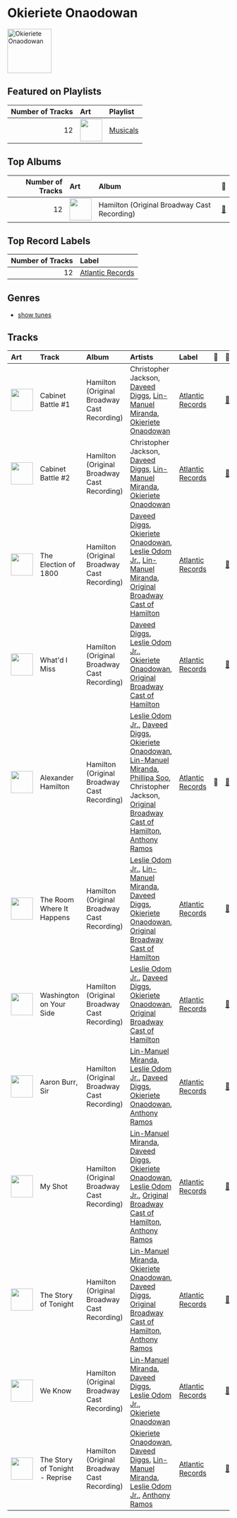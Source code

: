 
# Okieriete Onaodowan


<img src="nan" alt="Okieriete Onaodowan" width="100" />

## Featured on Playlists
|   Number of Tracks | Art                                                                                                                                                                                                                         | Playlist                                      |
|-------------------:|:----------------------------------------------------------------------------------------------------------------------------------------------------------------------------------------------------------------------------|:----------------------------------------------|
|                 12 | <img src="https://mosaic.scdn.co/640/ab67616d0000b27311213770e112f78d4075b61fab67616d0000b2732f8d9427fea9dd36a4fb4f1bab67616d0000b27367a1610b21721a06ed7d378eab67616d0000b273d72fb5571087bca0a2fed008" alt="" width="50" /> | [Musicals](../playlists/musicals/overview.md) |
## Top Albums

|   Number of Tracks | Art                                                                                              | Album                                       | 🔗                                                          |
|-------------------:|:-------------------------------------------------------------------------------------------------|:--------------------------------------------|:-----------------------------------------------------------|
|                 12 | <img src="https://i.scdn.co/image/ab67616d0000b273d72fb5571087bca0a2fed008" alt="" width="50" /> | Hamilton (Original Broadway Cast Recording) | [🔗](https://open.spotify.com/album/1kCHru7uhxBUdzkm4gzRQc) |

## Top Record Labels

|   Number of Tracks | Label                                             |
|-------------------:|:--------------------------------------------------|
|                 12 | [Atlantic Records](../labels/atlantic_records.md) |

## Genres

- [show tunes](../genres/show_tunes.md)

## Tracks

| Art                                                                                              | Track                          | Album                                       | Artists                                                                                                                                                                                                                                                                                                                                  | Label                                             | 💚   | 🔗                                                          |
|:-------------------------------------------------------------------------------------------------|:-------------------------------|:--------------------------------------------|:-----------------------------------------------------------------------------------------------------------------------------------------------------------------------------------------------------------------------------------------------------------------------------------------------------------------------------------------|:--------------------------------------------------|:----|:-----------------------------------------------------------|
| <img src="https://i.scdn.co/image/ab67616d0000b273d72fb5571087bca0a2fed008" alt="" width="50" /> | Cabinet Battle #1              | Hamilton (Original Broadway Cast Recording) | Christopher Jackson, [Daveed Diggs](daveed_diggs.md), [Lin-Manuel Miranda](lin_manuel_miranda.md), [Okieriete Onaodowan](okieriete_onaodowan.md)                                                                                                                                                                                         | [Atlantic Records](../labels/atlantic_records.md) |     | [🔗](https://open.spotify.com/track/3TfKt8mPpdXfQTMfRjHzyz) |
| <img src="https://i.scdn.co/image/ab67616d0000b273d72fb5571087bca0a2fed008" alt="" width="50" /> | Cabinet Battle #2              | Hamilton (Original Broadway Cast Recording) | Christopher Jackson, [Daveed Diggs](daveed_diggs.md), [Lin-Manuel Miranda](lin_manuel_miranda.md), [Okieriete Onaodowan](okieriete_onaodowan.md)                                                                                                                                                                                         | [Atlantic Records](../labels/atlantic_records.md) |     | [🔗](https://open.spotify.com/track/6KRHMYPIWRgFWlXPgqO2Fp) |
| <img src="https://i.scdn.co/image/ab67616d0000b273d72fb5571087bca0a2fed008" alt="" width="50" /> | The Election of 1800           | Hamilton (Original Broadway Cast Recording) | [Daveed Diggs](daveed_diggs.md), [Okieriete Onaodowan](okieriete_onaodowan.md), [Leslie Odom Jr.](leslie_odom_jr_.md), [Lin-Manuel Miranda](lin_manuel_miranda.md), [Original Broadway Cast of Hamilton](original_broadway_cast_of_hamilton.md)                                                                                          | [Atlantic Records](../labels/atlantic_records.md) |     | [🔗](https://open.spotify.com/track/0LpHC9mhPAQC98IjXZIrif) |
| <img src="https://i.scdn.co/image/ab67616d0000b273d72fb5571087bca0a2fed008" alt="" width="50" /> | What'd I Miss                  | Hamilton (Original Broadway Cast Recording) | [Daveed Diggs](daveed_diggs.md), [Leslie Odom Jr.](leslie_odom_jr_.md), [Okieriete Onaodowan](okieriete_onaodowan.md), [Original Broadway Cast of Hamilton](original_broadway_cast_of_hamilton.md)                                                                                                                                       | [Atlantic Records](../labels/atlantic_records.md) |     | [🔗](https://open.spotify.com/track/2W9u3whoCkQYOUbmnSrHi1) |
| <img src="https://i.scdn.co/image/ab67616d0000b273d72fb5571087bca0a2fed008" alt="" width="50" /> | Alexander Hamilton             | Hamilton (Original Broadway Cast Recording) | [Leslie Odom Jr.](leslie_odom_jr_.md), [Daveed Diggs](daveed_diggs.md), [Okieriete Onaodowan](okieriete_onaodowan.md), [Lin-Manuel Miranda](lin_manuel_miranda.md), [Phillipa Soo](phillipa_soo.md), Christopher Jackson, [Original Broadway Cast of Hamilton](original_broadway_cast_of_hamilton.md), [Anthony Ramos](anthony_ramos.md) | [Atlantic Records](../labels/atlantic_records.md) | 💚   | [🔗](https://open.spotify.com/track/4TTV7EcfroSLWzXRY6gLv6) |
| <img src="https://i.scdn.co/image/ab67616d0000b273d72fb5571087bca0a2fed008" alt="" width="50" /> | The Room Where It Happens      | Hamilton (Original Broadway Cast Recording) | [Leslie Odom Jr.](leslie_odom_jr_.md), [Lin-Manuel Miranda](lin_manuel_miranda.md), [Daveed Diggs](daveed_diggs.md), [Okieriete Onaodowan](okieriete_onaodowan.md), [Original Broadway Cast of Hamilton](original_broadway_cast_of_hamilton.md)                                                                                          | [Atlantic Records](../labels/atlantic_records.md) |     | [🔗](https://open.spotify.com/track/2TK2KSrzXD6W01qjXVjNGh) |
| <img src="https://i.scdn.co/image/ab67616d0000b273d72fb5571087bca0a2fed008" alt="" width="50" /> | Washington on Your Side        | Hamilton (Original Broadway Cast Recording) | [Leslie Odom Jr.](leslie_odom_jr_.md), [Daveed Diggs](daveed_diggs.md), [Okieriete Onaodowan](okieriete_onaodowan.md), [Original Broadway Cast of Hamilton](original_broadway_cast_of_hamilton.md)                                                                                                                                       | [Atlantic Records](../labels/atlantic_records.md) |     | [🔗](https://open.spotify.com/track/1WHNqqRWhJVZIdCScFKtl5) |
| <img src="https://i.scdn.co/image/ab67616d0000b273d72fb5571087bca0a2fed008" alt="" width="50" /> | Aaron Burr, Sir                | Hamilton (Original Broadway Cast Recording) | [Lin-Manuel Miranda](lin_manuel_miranda.md), [Leslie Odom Jr.](leslie_odom_jr_.md), [Daveed Diggs](daveed_diggs.md), [Okieriete Onaodowan](okieriete_onaodowan.md), [Anthony Ramos](anthony_ramos.md)                                                                                                                                    | [Atlantic Records](../labels/atlantic_records.md) |     | [🔗](https://open.spotify.com/track/6dr7ekfhlbquvsVY8D7gyk) |
| <img src="https://i.scdn.co/image/ab67616d0000b273d72fb5571087bca0a2fed008" alt="" width="50" /> | My Shot                        | Hamilton (Original Broadway Cast Recording) | [Lin-Manuel Miranda](lin_manuel_miranda.md), [Daveed Diggs](daveed_diggs.md), [Okieriete Onaodowan](okieriete_onaodowan.md), [Leslie Odom Jr.](leslie_odom_jr_.md), [Original Broadway Cast of Hamilton](original_broadway_cast_of_hamilton.md), [Anthony Ramos](anthony_ramos.md)                                                       | [Atlantic Records](../labels/atlantic_records.md) |     | [🔗](https://open.spotify.com/track/4cxvludVmQxryrnx1m9FqL) |
| <img src="https://i.scdn.co/image/ab67616d0000b273d72fb5571087bca0a2fed008" alt="" width="50" /> | The Story of Tonight           | Hamilton (Original Broadway Cast Recording) | [Lin-Manuel Miranda](lin_manuel_miranda.md), [Okieriete Onaodowan](okieriete_onaodowan.md), [Daveed Diggs](daveed_diggs.md), [Original Broadway Cast of Hamilton](original_broadway_cast_of_hamilton.md), [Anthony Ramos](anthony_ramos.md)                                                                                              | [Atlantic Records](../labels/atlantic_records.md) |     | [🔗](https://open.spotify.com/track/0NJWhm3hUwIZSy5s0TGJ8q) |
| <img src="https://i.scdn.co/image/ab67616d0000b273d72fb5571087bca0a2fed008" alt="" width="50" /> | We Know                        | Hamilton (Original Broadway Cast Recording) | [Lin-Manuel Miranda](lin_manuel_miranda.md), [Daveed Diggs](daveed_diggs.md), [Leslie Odom Jr.](leslie_odom_jr_.md), [Okieriete Onaodowan](okieriete_onaodowan.md)                                                                                                                                                                       | [Atlantic Records](../labels/atlantic_records.md) |     | [🔗](https://open.spotify.com/track/1DLfR4MOfLYbV6v3xrmWa8) |
| <img src="https://i.scdn.co/image/ab67616d0000b273d72fb5571087bca0a2fed008" alt="" width="50" /> | The Story of Tonight - Reprise | Hamilton (Original Broadway Cast Recording) | [Okieriete Onaodowan](okieriete_onaodowan.md), [Daveed Diggs](daveed_diggs.md), [Lin-Manuel Miranda](lin_manuel_miranda.md), [Leslie Odom Jr.](leslie_odom_jr_.md), [Anthony Ramos](anthony_ramos.md)                                                                                                                                    | [Atlantic Records](../labels/atlantic_records.md) |     | [🔗](https://open.spotify.com/track/1CzeuSrm71wHP9qsjg7p3F) |